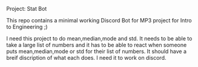 Project: Stat Bot

This repo contains a minimal working Discord Bot for MP3 project for Intro to Engineering ;)

I need this project to do mean,median,mode and std. It needs to be able to take a large list of numbers and it has to be able to react when someone puts mean,median,mode or std for their list of numbers. It should have a breif discription of what each does. I need it to work on discord. 

